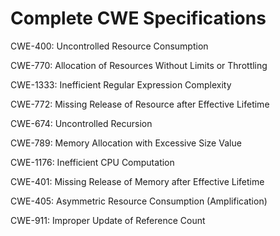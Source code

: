 

# Complete CWE Specifications

CWE-400: Uncontrolled Resource Consumption

CWE-770: Allocation of Resources Without Limits or Throttling

CWE-1333: Inefficient Regular Expression Complexity

CWE-772: Missing Release of Resource after Effective Lifetime

CWE-674: Uncontrolled Recursion

CWE-789: Memory Allocation with Excessive Size Value

CWE-1176: Inefficient CPU Computation

CWE-401: Missing Release of Memory after Effective Lifetime

CWE-405: Asymmetric Resource Consumption (Amplification)

CWE-911: Improper Update of Reference Count